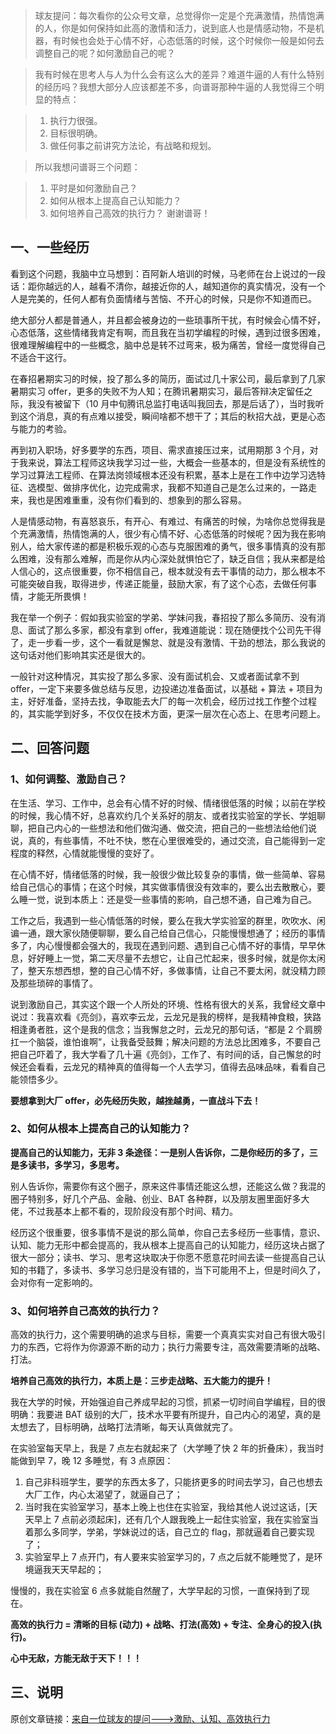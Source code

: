 >球友提问：每次看你的公众号文章，总觉得你一定是个充满激情，热情饱满的人，你是如何保持如此高的激情和活力，说到底人也是情感动物，不是机器，有时候也会处于心情不好，心态低落的时候，这个时候你一般是如何去调整自己的呢？如何激励自己的呢？ 

>我有时候在思考人与人为什么会有这么大的差异？难道牛逼的人有什么特别的经历吗？我想大部分人应该都差不多，向谱哥那种牛逼的人我觉得三个明显的特点：

>1. 执行力很强。
>2. 目标很明确。
>3. 做任何事之前讲究方法论，有战略和规划。

>所以我想问谱哥三个问题：

>1. 平时是如何激励自己？
>2. 如何从根本上提高自己认知能力？
>3. 如何培养自己高效的执行力？ 谢谢谱哥！

## 一、一些经历

看到这个问题，我脑中立马想到：百阿新人培训的时候，马老师在台上说过的一段话：距你越远的人，越看不清你，越接近你的人，越知道你的真实情况，没有一个人是完美的，任何人都有负面情绪与苦恼、不开心的时候，只是你不知道而已。

绝大部分人都是普通人，并且都会被身边的一些琐事所干扰，有时候会心情不好，心态低落，这些情绪我肯定有啊，而且我在当初学编程的时候，遇到过很多困难，很难理解编程中的一些概念，脑中总是转不过弯来，极为痛苦，曾经一度觉得自己不适合干这行。

在春招暑期实习的时候，投了那么多的简历，面试过几十家公司，最后拿到了几家暑期实习 offer，更多的失败不为人知；在腾讯暑期实习，最后答辩决定留任之际，我没有被留下（10 月中旬腾讯总监打电话叫我回去，那是后话了），当时我听到这个消息，真的有点难以接受，瞬间啥都不想干了；其后的秋招大战，更是心态与能力的考验。

再到初入职场，好多要学的东西，项目、需求直接压过来，试用期那 3 个月，对于我来说，算法工程师这块我学习过一些，大概会一些基本的，但是没有系统性的学习过算法工程师、在算法岗领域根本还没有积累，基本上是在工作中边学习选特征、选模型、做排序优化，边完成需求，我都不知道自己是怎么过来的，一路走来，我也是困难重重，没有你们看到的、想象到的那么容易。

人是情感动物，有喜怒哀乐，有开心、有难过、有痛苦的时候，为啥你总觉得我是个充满激情，热情饱满的人，很少有心情不好、心态低落的时候呢？因为我在影响别人，给大家传递的都是积极乐观的心态与克服困难的勇气，很多事情真的没有那么困难，没有那么难解，而是你从内心深处就惧怕它了，缺乏自信；我从来都是给人信心的，这点很重要，你不相信自己，根本就没有去干事情的动力，那么根本不可能突破自我，取得进步，传递正能量，鼓励大家，有了这个心态，去做任何事情，才能无所畏惧！

我在举一个例子：假如我实验室的学弟、学妹问我，春招投了那么多简历、没有消息、面试了那么多家，都没有拿到 offer，我难道能说：现在随便找个公司先干得了，走一步看一步，这个一看就是懈怠、就是没有激情、干劲的想法，那么我说的这句话对他们影响其实还是很大的。

一般针对这种情况，其实投了那么多家、没有面试机会、又或者面试拿不到 offer，一定下来要多做总结与反思，边投递边准备面试，以基础 + 算法 + 项目为主，好好准备，坚持去找，争取能去大厂的每一次机会，经历过找工作整个过程的，其实能学到好多，不仅仅在技术方面，更深一层次在心态上、在思考问题上。

## 二、回答问题

### 1、如何调整、激励自己？

在生活、学习、工作中，总会有心情不好的时候、情绪很低落的时候；以前在学校的时候，我心情不好，总喜欢约几个关系好的朋友、或者找实验室的学长、学姐聊聊，把自己内心的一些想法和他们做沟通、做交流，把自己的一些想法给他们说说，真的，有些事情，不吐不快，憋在心里很难受的，通过交流，自己能得到一定程度的释然，心情就能慢慢的变好了。

在心情不好，情绪低落的时候，我一般很少做比较复杂的事情，做一些简单、容易给自己信心的事情；在这个时候，其实做事情很没有效率的，要么出去散散心，要么睡一觉，说到本质上：还是受一些事情的影响，自己想不通，自己难为自己。

工作之后，我遇到一些心情低落的时候，要么在我大学实验室的群里，吹吹水、闲谝一通，跟大家伙随便聊聊，要么自己给自己信心，只能慢慢想通了；经历的事情多了，内心慢慢都会强大的，我现在遇到问题、遇到自己心情不好的事情，早早休息，好好睡上一觉，第二天尽量不去想它，让自己忙起来，很多时候，就是你太闲了，整天东想西想，整的自己心情不好，多做事情，让自己不要太闲，就没精力顾及那些琐碎的事情了。

说到激励自己，其实这个跟一个人所处的环境、性格有很大的关系，我曾经文章中说过：我喜欢看《亮剑》，喜欢李云龙，云龙兄是我的榜样，是我精神食粮，狭路相逢勇者胜，这个是我的信念；当我懈怠之时，云龙兄的那句话，“都是 2 个肩膀扛一个脑袋，谁怕谁啊”，让我备受鼓舞；解决问题的方法总比困难多，不要自己把自己吓着了，我大学看了几十遍《亮剑》，工作了、有时间的话，自己懈怠的时候还会看看，云龙兄的精神真的值得每一个人去学习，值得去品味品味，看看自己能领悟多少。

**要想拿到大厂 offer，必先经历失败，越挫越勇，一直战斗下去！**

### 2、如何从根本上提高自己的认知能力？

**提高自己的认知能力，无非 3 条途径：一是别人告诉你，二是你经历的多了，三是多读书，多学习，多思考。**

别人告诉你，需要你有这个圈子，原来这件事情还能这么想，还能这么做？我混的圈子特别多，好几个产品、金融、创业、BAT 各种群，以及朋友圈里面好多大佬，不过我基本上都不看的，现阶段没有那个时间、精力。

经历这个很重要，很多事情不是说的那么简单，你自己去多经历一些事情，意识、认知、能力无形中都会提高的，我从根本上提高自己的认知能力，经历这块占据了很大一部分；读书、学习、思考这块取决于你愿不愿意花时间去读一些提高自己认知的书籍了，多读书、多学习总归是没有错的，当下可能用不上，但是时间久了，会对你有一定影响的。

### 3、如何培养自己高效的执行力？

高效的执行力，这个需要明确的追求与目标，需要一个真真实实对自己有很大吸引力的东西，它将作为你源源不断的动力；执行力需要专注，高效需要清晰的战略、打法。

**培养自己高效的执行力，本质上是：三步走战略、五大能力的提升！**

我在大学的时候，开始强迫自己养成早起的习惯，抓紧一切时间自学编程，目的很明确：我要进 BAT 级别的大厂，技术水平要有所提升，自己内心的渴望，真的是太想去了，目标明确，战略打法清晰，每天认真做就完了。

在实验室每天早上，我是 7 点左右就起来了（大学睡了快 2 年的折叠床），我当时能做到早 7，晚 12 多睡觉，有 3 点原因：

1. 自己非科班学生，要学的东西太多了，只能挤更多的时间去学习，自己也想去大厂工作，内心太渴望了，就逼自己了；
2. 当时我在实验室学习，基本上晚上也住在实验室，我给其他人说过这话，[天天早上 7 点前必须起床]，还有几个人跟我晚上一起住实验室，我在实验室当着那么多同学，学弟，学妹说过的话，自己立的 flag，那就逼着自己要实现了；
3. 实验室早上 7 点开门，有人要来实验室学习的，7 点之后就不能睡觉了，是环境逼我天天早起的；

慢慢的，我在实验室 6 点多就能自然醒了，大学早起的习惯，一直保持到了现在。

**高效的执行力 = 清晰的目标 (动力) + 战略、打法(高效) + 专注、全身心的投入(执行)。**

**心中无敌，方能无敌于天下！！！**

## 三、说明

原创文章链接：[来自一位球友的提问--->激励、认知、高效执行力](https://mp.weixin.qq.com/s?__biz=MzU4MjQ3NzEyNA==&mid=2247484089&idx=1&sn=177f35a2f21dac21ea54412fc06e3e46&chksm=fdb6f692cac17f847494ace12d1f6a21410923000f867c45ae17476b5b8caaf734aa72cb1693&token=1026755469&lang=zh_CN#rd)
